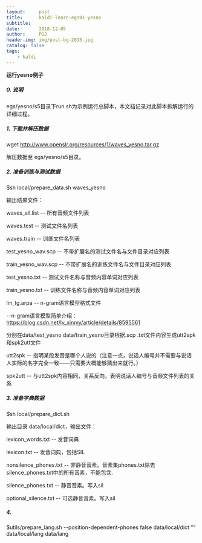 ```yaml
---
layout:     post
title:      kaldi-learn-egs01-yesno
subtitle:    
date:       2018-12-05
author:     PGJ
header-img: img/post-bg-2015.jpg
catalog: false
tags:
    - kaldi
---
```


**运行yesno例子**

##### 0. 说明
egs/yesno/s5目录下run.sh为示例运行总脚本，本文档记录对此脚本拆解运行的详细过程。

##### 1. 下载并解压数据
wget http://www.openslr.org/resources/1/waves_yesno.tar.gz

解压数据至 egs/yesno/s5目录。

##### 2. 准备训练与测试数据

$sh local/prepare_data.sh waves_yesno

输出结果文件：

waves_all.list -- 所有音频文件列表

waves.test -- 测试文件名列表

waves.train -- 训练文件名列表

test_yesno_wav.scp -- 不带扩展名的测试文件名与文件目录对应列表

train_yesno_wav.scp -- 不带扩展名的训练文件名与文件目录对应列表

test_yesno.txt -- 测试文件名称与音频内容单词对应列表

train_yesno.txt -- 训练文件名称与音频内容单词对应列表

lm_tg.arpa -- n-gram语言模型格式文件

--n-gram语言模型简单介绍：https://blog.csdn.net/lv_xinmy/article/details/8595561


分别在data/test_yesno data/train_yesno目录根据.scp .txt文件内容生成utt2spk和spk2utt文件

utt2spk -- 指明某段发音是哪个人说的（注意一点，说话人编号并不需要与说话人实际的名字完全一致——只需要大概能够猜出来就行。）

spk2utt -- 与utt2spk内容相同，关系反向，表明说话人编号与音频文件列表的关系

##### 3. 准备字典数据

$sh local/prepare_dict.sh

输出目录 data/local/dict，输出文件：

lexicon_words.txt -- 发音词典

lexicon.txt -- 发音词典，包括SIL

nonsilence_phones.txt -- 非静音音素。音素集phones.txt除去silence_phones.txt中的所有音素，不能包含<eps>.

silence_phones.txt -- 静音音素。写入sil

optional_silence.txt -- 可选静音音素。写入sil

##### 4. 

$utils/prepare_lang.sh --position-dependent-phones false data/local/dict "<SIL>" data/local/lang data/lang
